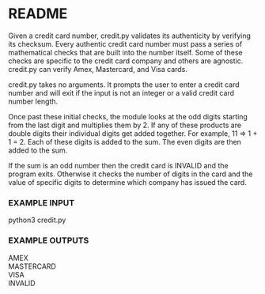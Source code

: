 # README

Given a credit card number, credit.py validates its authenticity by verifying its checksum. Every authentic credit card number must pass a series of mathematical checks that are built into the number itself. Some of these checks are specific to the credit card company and others are agnostic. credit.py can verify Amex, Mastercard, and Visa cards.

credit.py takes no arguments. It prompts the user to enter a credit card number and will exit if the input is not an integer or a valid credit card number length.

Once past these initial checks, the module looks at the odd digits starting from the last digit and multiplies them by 2. If any of these products are double digits their individual digits get added together. For example, 11 => 1 + 1 = 2. Each of these digits is added to the sum. The even digits are then added to the sum.

If the sum is an odd number then the credit card is INVALID and the program exits. Otherwise it checks the number of digits in the card and the value of specific digits to determine which company has issued the card.

### EXAMPLE INPUT

python3 credit.py

### EXAMPLE OUTPUTS

AMEX  
MASTERCARD  
VISA  
INVALID  
